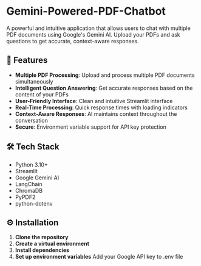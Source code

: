 # Gemini-Powered-PDF-Chatbot

A powerful and intuitive application that allows users to chat with multiple PDF documents using Google's Gemini AI. Upload your PDFs and ask questions to get accurate, context-aware responses.

## 🌟 Features

- **Multiple PDF Processing**: Upload and process multiple PDF documents simultaneously
- **Intelligent Question Answering**: Get accurate responses based on the content of your PDFs
- **User-Friendly Interface**: Clean and intuitive Streamlit interface
- **Real-Time Processing**: Quick response times with loading indicators
- **Context-Aware Responses**: AI maintains context throughout the conversation
- **Secure**: Environment variable support for API key protection

## 🛠️ Tech Stack

- Python 3.10+
- Streamlit
- Google Gemini AI
- LangChain
- ChromaDB
- PyPDF2
- python-dotenv

## ⚙️ Installation

1. **Clone the repository**
2. **Create a virtual environment**
3. **Install dependencies**
4. **Set up environment variables**
Add your Google API key to .env file
